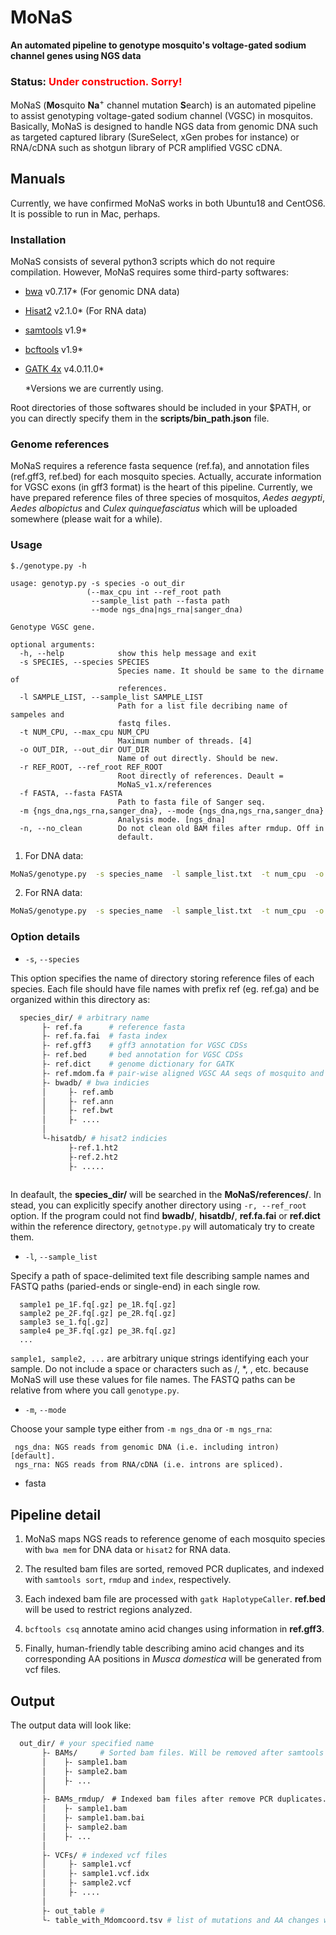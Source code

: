 
MoNaS 
======
**An automated pipeline to genotype mosquito's voltage-gated sodium channel genes using NGS data**
### Status: <font color="Red">Under construction. Sorry!</font>

MoNaS (**Mo**squito **Na**<sup>+</sup> channel mutation **S**earch) is an automated pipeline to assist genotyping
voltage-gated sodium channel (VGSC) in mosquitos.
Basically, MoNaS is designed to handle NGS data from genomic DNA such as targeted captured library (SureSelect, xGen probes for instance) or RNA/cDNA such as shotgun library of PCR amplified VGSC cDNA. 

Manuals
-------
Currently, we have confirmed MoNaS works in both Ubuntu18 and CentOS6. It is possible to run in Mac, perhaps. 

### Installation

MoNaS consists of several python3 scripts which do not require compilation.
However, MoNaS requires some third-party softwares: 
- [bwa](https://github.com/lh3/bwa) v0.7.17\* (For genomic DNA data)
- [Hisat2](https://ccb.jhu.edu/software/hisat2/index.shtml) v2.1.0\* (For RNA data)
- [samtools](http://www.htslib.org/) v1.9\*
- [bcftools](http://www.htslib.org/) v1.9\*
- [GATK 4x](https://software.broadinstitute.org/gatk/) v4.0.11.0\*

    \*Versions we are currently using. 

Root directories of those softwares should be included in your $PATH, or you can directly
specify them in the **scripts/bin_path.json** file.

### Genome references
MoNaS requires a reference fasta sequence (ref.fa), and annotation files (ref.gff3, ref.bed) for each mosquito species.
Actually, accurate information for VGSC exons (in gff3 format) is the heart of this pipeline. Currently, we have
prepared reference files of three species of mosquitos, *Aedes aegypti*, *Aedes albopictus* and *Culex quinquefasciatus* which
will be uploaded somewhere (please wait for a while).

### Usage

```
$./genotype.py -h

usage: genotyp.py -s species -o out_dir
                 (--max_cpu int --ref_root path
                  --sample_list path --fasta path
                  --mode ngs_dna|ngs_rna|sanger_dna)

Genotype VGSC gene.

optional arguments:
  -h, --help            show this help message and exit
  -s SPECIES, --species SPECIES
                        Species name. It should be same to the dirname of
                        references.
  -l SAMPLE_LIST, --sample_list SAMPLE_LIST
                        Path for a list file decribing name of sampeles and
                        fastq files.
  -t NUM_CPU, --max_cpu NUM_CPU
                        Maximum number of threads. [4]
  -o OUT_DIR, --out_dir OUT_DIR
                        Name of out directly. Should be new.
  -r REF_ROOT, --ref_root REF_ROOT
                        Root directly of references. Deault =
                        MoNaS_v1.x/references
  -f FASTA, --fasta FASTA
                        Path to fasta file of Sanger seq.
  -m {ngs_dna,ngs_rna,sanger_dna}, --mode {ngs_dna,ngs_rna,sanger_dna}
                        Analysis mode. [ngs_dna]
  -n, --no_clean        Do not clean old BAM files after rmdup. Off in
                        default.
```


1. For DNA data: 
```bash
MoNaS/genotype.py  -s species_name  -l sample_list.txt  -t num_cpu  -o out_dir
```

2. For RNA data:
```bash
MoNaS/genotype.py  -s species_name  -l sample_list.txt  -t num_cpu  -o out_dir -m ngs_rna
```
### Option details

- `-s`, `--species`
  
This option specifies the name of directory storing reference files of each species. Each file should have file names with
prefix ref (eg. ref.ga) and be organized within this directory as:

```bash
  species_dir/ # arbitrary name
       ├- ref.fa      # reference fasta
       ├- ref.fa.fai  # fasta index
       ├- ref.gff3    # gff3 annotation for VGSC CDSs
       ├- ref.bed     # bed annotation for VGSC CDSs
       ├- ref.dict    # genome dictionary for GATK
       ├- ref.mdom.fa # pair-wise aligned VGSC AA seqs of mosquito and house-fly (genbank_id: AAB47604)
       ├- bwadb/ # bwa indicies
       │     ├- ref.amb
       │     ├- ref.ann
       │     ├- ref.bwt
       │     ├- ....
       │     
       └-hisatdb/ # hisat2 indicies
             ├-ref.1.ht2
             ├-ref.2.ht2
             ├- .....
             
```
In deafault, the **species_dir/** will be searched in the **MoNaS/references/**. In stead, 
you can explicitly specify another directory using `-r, --ref_root` option. If the program could not find
**bwadb/**, **hisatdb/**, **ref.fa.fai** or **ref.dict** within the reference directory, `getnotype.py` will automaticaly 
try to create them.

- `-l`, `--sample_list`

 Specify a path of space-delimited text file describing sample names and FASTQ paths (paried-ends or single-end) in each single row.

```example
  sample1 pe_1F.fq[.gz] pe_1R.fq[.gz]
  sample2 pe_2F.fq[.gz] pe_2R.fq[.gz]
  sample3 se_1.fq[.gz]
  sample4 pe_3F.fq[.gz] pe_3R.fq[.gz]
  ...            
```

`sample1, sample2, ...` are arbitrary unique strings identifying each your sample. Do not include a space or characters such as /, \*, \, etc. because MoNaS will use these values for file names. The FASTQ paths can be relative from where you call `genotype.py`.

- `-m`, `--mode`

Choose your sample type either from `-m ngs_dna` or `-m ngs_rna`:

     ngs_dna: NGS reads from genomic DNA (i.e. including intron) [default].
     ngs_rna: NGS reads from RNA/cDNA (i.e. introns are spliced).

- fasta



Pipeline detail
--------------

1. MoNaS maps NGS reads to reference genome of each mosquito species with `bwa mem` for DNA data or `hisat2` for RNA data.

1. The resulted bam files are sorted, removed PCR duplicates, and indexed with `samtools sort`, `rmdup` and `index`, respectively. 

1. Each indexed bam file are processed with `gatk HaplotypeCaller`. **ref.bed** will be used to restrict regions analyzed.  

1. `bcftools csq` annotate amino acid changes using information in **ref.gff3**.

1. Finally, human-friendly table describing amino acid changes and its corresponding AA positions in *Musca domestica* will be
generated from vcf files.

Output
------
The output data will look like:

```bash
  out_dir/ # your specified name
       ├- BAMs/     # Sorted bam files. Will be removed after samtools rmdupped in default.
       │    ├- sample1.bam
       │    ├- sample2.bam
       │    ├- ...
       │
       ├- BAMs_rmdup/　# Indexed bam files after remove PCR duplicates.
       │    ├- sample1.bam
       │    ├- sample1.bam.bai
       │    ├- sample2.bam
       │    ├- ...
       │       
       ├- VCFs/ # indexed vcf files
       │     ├- sample1.vcf
       │     ├- sample1.vcf.idx
       │     ├- sample2.vcf
       │     ├- ....
       │     
       ├- out_table # 
       └- table_with_Mdomcoord.tsv # list of mutations and AA changes with M. domestica AA number
            
```

